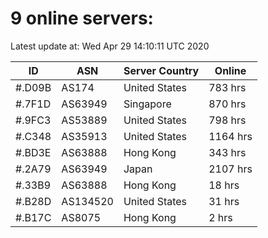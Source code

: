 # 9 online servers:

Latest update at: Wed Apr 29 14:10:11 UTC 2020

| ID | ASN | Server Country | Online |
| -- | --- | -------------- | ------ |
| #.D09B | AS174 | United States | 783 hrs |
| #.7F1D | AS63949 | Singapore | 870 hrs |
| #.9FC3 | AS53889 | United States | 798 hrs |
| #.C348 | AS35913 | United States | 1164 hrs |
| #.BD3E | AS63888 | Hong Kong | 343 hrs |
| #.2A79 | AS63949 | Japan | 2107 hrs |
| #.33B9 | AS63888 | Hong Kong | 18 hrs |
| #.B28D | AS134520 | United States | 31 hrs |
| #.B17C | AS8075 | Hong Kong | 2 hrs |

